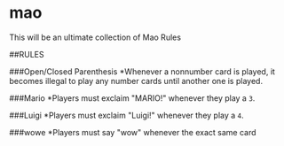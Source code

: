 # mao
This will be an ultimate collection of Mao Rules

##RULES

###Open/Closed Parenthesis
*Whenever a nonnumber card is played, it becomes illegal to play any number cards until another one is played.

###Mario
*Players must exclaim "MARIO!" whenever they play a `3`. 

###Luigi
*Players must exclaim "Luigi!" whenever they play a `4`. 

###wowe
*Players must say "wow" whenever the exact same card 
